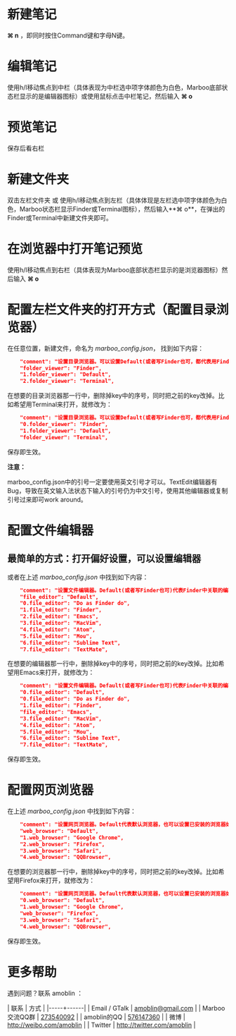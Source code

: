 # 新建笔记
**⌘ n** ，即同时按住Command键和字母N键。
# 编辑笔记
使用h/l移动焦点到中栏（具体表现为中栏选中项字体颜色为白色，Marboo底部状态栏显示的是编辑器图标）或使用鼠标点击中栏笔记，然后输入 **⌘ o**
# 预览笔记
保存后看右栏
# 新建文件夹
双击左栏文件夹 或 使用h/l移动焦点到左栏（具体体现是左栏选中项字体颜色为白色，Marboo状态栏显示Finder或Terminal图标），然后输入**⌘ o**，在弹出的Finder或Terminal中新建文件夹即可。
# 在浏览器中打开笔记预览
使用h/l移动焦点到右栏（具体表现为Marboo底部状态栏显示的是浏览器图标）然后输入 **⌘ o**

# 配置左栏文件夹的打开方式（配置目录浏览器）
在任意位置，新建文件，命名为 *marboo_config.json*，
找到如下内容：

```json
    "comment": "设置目录浏览器。可以设置Default(或者写Finder也可，都代表用Finder打开)或Terminal等",
    "folder_viewer": "Finder",
    "1.folder_viewer": "Default",
    "2.folder_viewer": "Terminal",
```
在想要的目录浏览器那一行中，删除掉key中的序号，同时把之前的key改掉。比如希望用Terminal来打开，就修改为：

```json
    "comment": "设置目录浏览器。可以设置Default(或者写Finder也可，都代表用Finder打开)或Terminal等",
    "0.folder_viewer": "Finder",
    "1.folder_viewer": "Default",
    "folder_viewer": "Terminal",
```

保存即生效。

**注意：**

marboo_config.json中的引号一定要使用英文引号才可以。TextEdit编辑器有Bug，导致在英文输入法状态下输入的引号仍为中文引号，使用其他编辑器或复制引号过来即可work around。

# 配置文件编辑器
## 最简单的方式：打开偏好设置，可以设置编辑器

或者在上述 *marboo_config.json* 中找到如下内容：

```json
    "comment": "设置文件编辑器。Default(或者写Finder也可)代表Finder中关联的编辑器，也可以设置已安装的编辑器如 Emacs, MacVim, TextMate, Mou等",
    "file_editor": "Default",
    "0.file_editor": "Do as Finder do",
    "1.file_editor": "Finder",
    "2.file_editor": "Emacs",
    "3.file_editor": "MacVim",
    "4.file_editor": "Atom",
    "5.file_editor": "Mou",
    "6.file_editor": "Sublime Text",
    "7.file_editor": "TextMate",
```

在想要的编辑器那一行中，删除掉key中的序号，同时把之前的key改掉。比如希望用Emacs来打开，就修改为：

```json
    "comment": "设置文件编辑器。Default(或者写Finder也可)代表Finder中关联的编辑器，也可以设置已安装的编辑器如 Emacs, MacVim, TextMate, Mou等",
    "0.file_editor": "Default",
    "0.file_editor": "Do as Finder do",
    "1.file_editor": "Finder",
    "file_editor": "Emacs",
    "3.file_editor": "MacVim",
    "4.file_editor": "Atom",
    "5.file_editor": "Mou",
    "6.file_editor": "Sublime Text",
    "7.file_editor": "TextMate",
```

保存即生效。

	
# 配置网页浏览器
在上述 *marboo_config.json* 中找到如下内容：

```json
    "comment": "设置网页浏览器。Default代表默认浏览器，也可以设置已安装的浏览器如Google Chrome, Firefox等",
    "web_browser": "Default",
    "1.web_browser": "Google Chrome",
    "2.web_browser": "Firefox",
    "3.web_browser": "Safari",
    "4.web_browser": "QQBrowser",
```

在想要的浏览器那一行中，删除掉key中的序号，同时把之前的key改掉。比如希望用Firefox来打开，就修改为：

```json
    "comment": "设置网页浏览器。Default代表默认浏览器，也可以设置已安装的浏览器如Google Chrome, Firefox等",
    "0.web_browser": "Default",
    "1.web_browser": "Google Chrome",
    "web_browser": "Firefox",
    "3.web_browser": "Safari",
    "4.web_browser": "QQBrowser",
```

保存即生效。

# 更多帮助

遇到问题？联系 amoblin ：

| 联系 | 方式 |
|-----+------|
| Email / GTalk | <amoblin@gmail.com> |
| Marboo交流QQ群 | [273540092](qq://273540092) |
| amoblin的QQ | [576147360](qq://576147360) |
| 微博 | <http://weibo.com/amoblin> |
| Twitter | <http://twitter.com/amoblin> |
